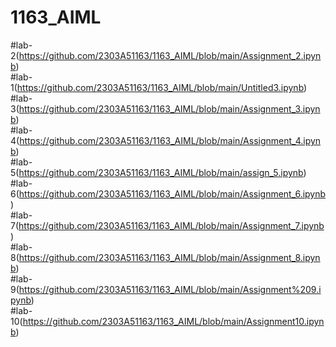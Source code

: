 # 1163_AIML
#lab-2(https://github.com/2303A51163/1163_AIML/blob/main/Assignment_2.ipynb)\
#lab-1(https://github.com/2303A51163/1163_AIML/blob/main/Untitled3.ipynb)\
#lab-3(https://github.com/2303A51163/1163_AIML/blob/main/Assignment_3.ipynb)\
#lab-4(https://github.com/2303A51163/1163_AIML/blob/main/Assignment_4.ipynb)\
#lab-5(https://github.com/2303A51163/1163_AIML/blob/main/assign_5.ipynb)\
#lab-6(https://github.com/2303A51163/1163_AIML/blob/main/Assignment_6.ipynb)\
#lab-7(https://github.com/2303A51163/1163_AIML/blob/main/Assignment_7.ipynb)\
#lab-8(https://github.com/2303A51163/1163_AIML/blob/main/Assignment_8.ipynb)\
#lab-9(https://github.com/2303A51163/1163_AIML/blob/main/Assignment%209.ipynb)\
#lab-10(https://github.com/2303A51163/1163_AIML/blob/main/Assignment10.ipynb)
